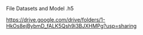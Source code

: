 File Datasets and Model .h5

https://drive.google.com/drive/folders/1-HkOs8ejBybmD_fALK5Qsh9i3BJXHMPg?usp=sharing
